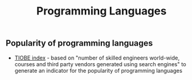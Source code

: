 ﻿---
backlinks:
- title: Computing
  url: /sense/computing/computing.html
title: Programming Languages
---
## Popularity of programming languages

- [TIOBE index](https://www.tiobe.com/tiobe-index/) - based on "number of skilled engineers world-wide, courses and third party vendors generated using search engines" to generate an indicator for the popularity of programming languages